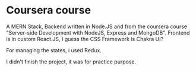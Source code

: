 # Coursera course

A MERN Stack, Backend written in Node.JS and from the coursera course "Server-side Development with NodeJS, Express and MongoDB".
Frontend is in custom React.JS, I guess the CSS Framework is Chakra UI? 

For managing the states, i used Redux.

I didn't finish the project, it was for practice purpose. 
